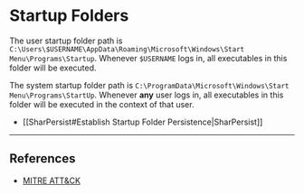# Startup Folders

The user startup folder path is `C:\Users\$USERNAME\AppData\Roaming\Microsoft\Windows\Start Menu\Programs\Startup`. Whenever `$USERNAME` logs in, all executables in this folder will be executed.

The system startup folder path is `C:\ProgramData\Microsoft\Windows\Start Menu\Programs\StartUp`. Whenever **any** user logs in, all executables in this folder will be executed in the context of that user.

- [[SharPersist#Establish Startup Folder Persistence|SharPersist]]

---

## References

- [MITRE ATT&CK](https://attack.mitre.org/techniques/T1547/001/)
